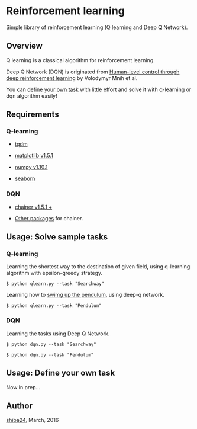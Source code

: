 Reinforcement learning
======

Simple library of reinforcement learning (Q learning and Deep Q Network).


## Overview

Q learning is a classical algorithm for reinforcement learning.

Deep Q Network (DQN) is originated from [Human-level control through deep reinforcement learning](http://www.nature.com/nature/journal/v518/n7540/abs/nature14236.html) by Volodymyr Mnih et al.

You can [define your own task](https://github.com/shiba24/reinforcement_learning#define-your-own-task) with little effort and solve it with q-learning or dqn algorithm easily!

## Requirements
### Q-learning
- [tqdm](https://github.com/noamraph/tqdm)

- [matplotlib v1.5.1](http://matplotlib.org/)

- [numpy v1.10.1](http://www.numpy.org/)

- [seaborn](https://stanford.edu/~mwaskom/software/seaborn/)

### DQN

- [chainer v1.5.1 +](http://chainer.org/)

- [Other packages](https://github.com/pfnet/chainer#requirements) for chainer.

## Usage: Solve sample tasks
### Q-learning

Learning the shortest way to the destination of given field, using q-learning algorithm with epsilon-greedy strategy.
```
$ python qlearn.py --task "Searchway"
```

Learning how to [swimg up the pendulum](https://www.youtube.com/watch?v=YLAWnYAsai8), using deep-q network.
```
$ python qlearn.py --task "Pendulum"
```

### DQN
Learning the tasks using Deep Q Network.

```
$ python dqn.py --task "Searchway"
```

```
$ python dqn.py --task "Pendulum"
```


## Usage: Define your own task

Now in prep...


## Author

[shiba24](https://github.com/shiba24), March, 2016

